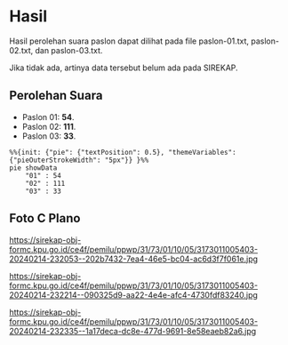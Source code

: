 # Hasil

Hasil perolehan suara paslon dapat dilihat pada file paslon-01.txt, paslon-02.txt, dan paslon-03.txt.

Jika tidak ada, artinya data tersebut belum ada pada SIREKAP.

## Perolehan Suara

 * Paslon 01: **54**.
 * Paslon 02: **111**.
 * Paslon 03: **33**.

```mermaid
%%{init: {"pie": {"textPosition": 0.5}, "themeVariables": {"pieOuterStrokeWidth": "5px"}} }%%
pie showData
    "01" : 54
    "02" : 111
    "03" : 33
```
## Foto C Plano

https://sirekap-obj-formc.kpu.go.id/ce4f/pemilu/ppwp/31/73/01/10/05/3173011005403-20240214-232053--202b7432-7ea4-46e5-bc04-ac6d3f7f061e.jpg

https://sirekap-obj-formc.kpu.go.id/ce4f/pemilu/ppwp/31/73/01/10/05/3173011005403-20240214-232214--090325d9-aa22-4e4e-afc4-4730fdf83240.jpg

https://sirekap-obj-formc.kpu.go.id/ce4f/pemilu/ppwp/31/73/01/10/05/3173011005403-20240214-232335--1a17deca-dc8e-477d-9691-8e58eaeb82a6.jpg
